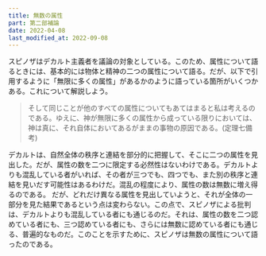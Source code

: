```yaml
---
title: 無数の属性
part: 第二部補論
date: 2022-04-08
last_modified_at: 2022-09-08
---
```


スピノザはデカルト主義者を議論の対象としている。このため、属性について語るときには、基本的には物体と精神の二つの属性について語る。だが、以下で引用するように「無限に多くの属性」があるかのように語っている箇所がいくつかある。これについて解説しよう。

>そして同じことが他のすべての属性についてもあてはまると私は考えるのである。ゆえに、神が無限に多くの属性から成っている限りにおいては、神は真に、それ自体においてあるがままの事物の原因である。(定理七備考)

デカルトは、自然全体の秩序と連結を部分的に把握して、そこに二つの属性を見出した。だが、属性の数を二つに限定する必然性はないわけである。デカルトよりも混乱している者がいれば、その者が三つでも、四つでも、また別の秩序と連結を見いだす可能性はあるわけだ。混乱の程度により、属性の数は無数に増え得るのである。
だが、どれだけ異なる属性を見出していようと、それが全体の一部分を見た結果であるという点は変わらない。この点で、スピノザによる批判は、デカルトよりも混乱している者にも通じるのだ。それは、属性の数を二つ認めている者にも、三つ認めている者にも、さらには無数に認めている者にも通じる、普遍的なものだ。このことを示すために、スピノザは無数の属性について語ったのである。
